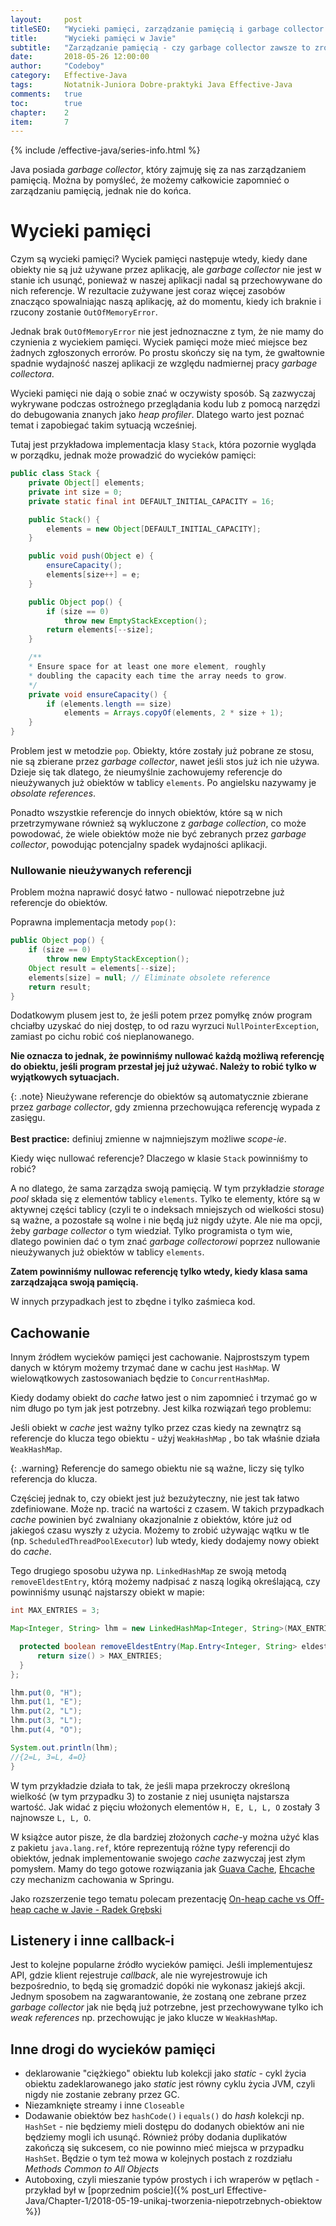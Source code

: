 ```yaml
---
layout:     post
titleSEO:	"Wycieki pamięci, zarządzanie pamięcią i garbage collector w Javie"
title:      "Wycieki pamięci w Javie"
subtitle:   "Zarządzanie pamięcią - czy garbage collector zawsze to zrobi za nas?"
date:       2018-05-26 12:00:00
author:     "Codeboy"
category:   Effective-Java
tags:	    Notatnik-Juniora Dobre-praktyki Java Effective-Java
comments:   true
toc:        true
chapter:    2
item:       7
---
```


{% include /effective-java/series-info.html %}

Java posiada *garbage collector*, który zajmuję się za nas zarządzaniem pamięcią. Można by pomyśleć, że możemy całkowicie zapomnieć o zarządzaniu pamięcią, jednak nie do końca.

# Wycieki pamięci

Czym są wycieki pamięci? Wyciek pamięci następuje wtedy, kiedy dane obiekty nie są już używane przez aplikację, ale *garbage collector* nie jest w stanie ich usunąć, ponieważ w naszej aplikacji nadal są przechowywane do nich referencje. W rezultacie zużywane jest coraz więcej zasobów znacząco spowalniając naszą aplikację, aż do momentu, kiedy ich braknie i rzucony zostanie `OutOfMemoryError`.

Jednak brak `OutOfMemoryError` nie jest jednoznaczne z tym, że nie mamy do czynienia z wyciekiem pamięci. Wyciek pamięci może mieć miejsce bez żadnych zgłoszonych errorów. Po prostu skończy się na tym, że gwałtownie spadnie wydajność naszej aplikacji ze względu nadmiernej pracy *garbage collectora*.

Wycieki pamięci nie dają o sobie znać w oczywisty sposób.  Są zazwyczaj wykrywane podczas ostrożnego przeglądania kodu lub z pomocą narzędzi do debugowania znanych jako *heap profiler*. Dlatego warto jest poznać temat i zapobiegać takim sytuacją wcześniej.

Tutaj jest przykładowa implementacja klasy `Stack`, która pozornie wygląda w porządku, jednak może prowadzić do wycieków pamięci:

```java
public class Stack {
	private Object[] elements;
	private int size = 0;
	private static final int DEFAULT_INITIAL_CAPACITY = 16;

	public Stack() {
		elements = new Object[DEFAULT_INITIAL_CAPACITY];
	}

	public void push(Object e) {
		ensureCapacity();
		elements[size++] = e;
	}

	public Object pop() {
		if (size == 0)
			throw new EmptyStackException();
		return elements[--size];
	}

	/**
	* Ensure space for at least one more element, roughly
	* doubling the capacity each time the array needs to grow.
	*/
	private void ensureCapacity() {
		if (elements.length == size)
			elements = Arrays.copyOf(elements, 2 * size + 1);
	}
}
```

Problem jest w metodzie `pop`. Obiekty, które zostały już pobrane ze stosu, nie są zbierane przez *garbage collector*, nawet jeśli stos już ich nie używa.  Dzieje się tak dlatego, że nieumyślnie zachowujemy referencje do nieużywanych już obiektów w tablicy `elements`. Po angielsku nazywamy je *obsolate references*.

Ponadto wszystkie referencje do innych obiektów, które są w nich przetrzymywane również są wykluczone z *garbage collection*, co może powodować, że wiele obiektów może nie być zebranych przez *garbage collector*, powodując potencjalny spadek wydajności aplikacji.

### Nullowanie nieużywanych referencji

Problem można naprawić dosyć łatwo - nullować niepotrzebne już referencje do obiektów.

Poprawna implementacja metody `pop()`:

```java
public Object pop() {
	if (size == 0)
		throw new EmptyStackException();
	Object result = elements[--size];
	elements[size] = null; // Eliminate obsolete reference
	return result;
}
```
Dodatkowym plusem jest to, że jeśli potem przez pomyłkę znów program chciałby uzyskać do niej dostęp, to od razu wyrzuci `NullPointerException`, zamiast po cichu robić coś nieplanowanego.

**Nie oznacza to jednak, że powinniśmy nullować każdą możliwą referencję do obiektu, jeśli program przestał jej już używać. Należy to robić tylko w wyjątkowych sytuacjach.**

{: .note}
Nieużywane referencje do obiektów są automatycznie zbierane przez *garbage collector*, gdy zmienna przechowująca referencję wypada z zasięgu. <br>  <br>
**Best practice:** definiuj zmienne w najmniejszym możliwe *scope-ie*.

Kiedy więc nullować referencje? Dlaczego w klasie `Stack` powinniśmy to robić?

A no dlatego, że sama zarządza swoją pamięcią. W tym przykładzie *storage pool* składa się z elementów tablicy `elements`. Tylko te elementy, które są w aktywnej części tablicy (czyli te o indeksach mniejszych od wielkości stosu) są ważne, a pozostałe są wolne i nie będą już nigdy użyte. Ale nie ma opcji, żeby *garbage collector* o tym wiedział. Tylko programista o tym wie, dlatego powinien dać o tym znać *garbage collectorowi* poprzez nullowanie nieużywanych już obiektów w tablicy `elements`.

**Zatem powinniśmy nullowac referencję tylko wtedy, kiedy klasa sama zarządzająca swoją pamięcią.**

W innych przypadkach jest to zbędne i tylko zaśmieca kod.

## Cachowanie

Innym źródłem wycieków pamięci jest cachowanie.  Najprostszym typem danych w którym możemy trzymać dane w cachu  jest `HashMap`. W wielowątkowych zastosowaniach będzie to `ConcurrentHashMap`.

Kiedy dodamy obiekt do *cache* łatwo jest o nim zapomnieć i trzymać go w nim długo po tym jak jest potrzebny. Jest kilka rozwiązań tego problemu:

Jeśli obiekt w *cache* jest ważny tylko przez czas kiedy na zewnątrz są referencje do klucza tego obiektu - użyj `WeakHashMap` , bo tak właśnie działa `WeakHashMap`.

{: .warning}
Referencje do samego obiektu nie są ważne, liczy się tylko referencja do klucza.

Częściej jednak to, czy obiekt jest już bezużyteczny, nie jest tak łatwo zdefiniowane. Może np. tracić na wartości z czasem. W takich przypadkach *cache* powinien być zwalniany okazjonalnie z obiektów, które już od jakiegoś czasu wyszły z użycia. Możemy to zrobić używając wątku w tle (np. `ScheduledThreadPoolExecutor`) lub wtedy, kiedy dodajemy nowy obiekt do *cache*.

Tego drugiego sposobu używa np. `LinkedHashMap` ze swoją metodą `removeEldestEntry`, którą możemy nadpisać z naszą logiką określającą, czy powinniśmy usunąć najstarszy obiekt w mapie:

```java
int MAX_ENTRIES = 3;

Map<Integer, String> lhm = new LinkedHashMap<Integer, String>(MAX_ENTRIES + 1, .75F, false) {

  protected boolean removeEldestEntry(Map.Entry<Integer, String> eldest) {
	  return size() > MAX_ENTRIES;
  }
};

lhm.put(0, "H");
lhm.put(1, "E");
lhm.put(2, "L");
lhm.put(3, "L");
lhm.put(4, "O");

System.out.println(lhm);
//{2=L, 3=L, 4=O}
}
```

W tym przykładzie działa to tak, że jeśli mapa przekroczy określoną wielkość (w tym przypadku 3) to zostanie z niej usunięta najstarsza wartość. Jak widać z pięciu włożonych elementów `H, E, L, L, O` zostały 3 najnowsze `L, L, O`.

W książce autor pisze, że dla bardziej złożonych *cache*-y można użyć klas z pakietu `java.lang.ref`, które reprezentują różne typy referencji do obiektów, jednak implementowanie swojego *cache* zazwyczaj jest złym pomysłem. Mamy do tego gotowe rozwiązania jak [Guava Cache](http://www.baeldung.com/guava-cache), [Ehcache](http://www.baeldung.com/ehcache) czy mechanizm cachowania w Springu.

Jako rozszerzenie tego tematu polecam prezentację [On-heap cache vs Off-heap cache w Javie - Radek Grębski](https://www.youtube.com/watch?v=wfPl_aNj4Pc)

## Listenery i inne callback-i

Jest to kolejne popularne źródło wycieków pamięci. Jeśli implementujesz API, gdzie klient rejestruje *callback*, ale nie wyrejestrowuje ich bezpośrednio, to będą się gromadzić dopóki nie wykonasz jakiejś akcji. Jednym sposobem na zagwarantowanie, że zostaną one zebrane przez *garbage collector* jak nie będą już potrzebne, jest przechowywane tylko ich *weak references* np. przechowując je jako klucze w `WeakHashMap`.

## Inne drogi do wycieków pamięci

- deklarowanie "ciężkiego" obiektu lub kolekcji jako *static* - cykl życia obiektu zadeklarowanego jako *static* jest równy cyklu życia JVM, czyli nigdy nie zostanie zebrany przez GC.
- Niezamknięte streamy i inne `Closeable`
- Dodawanie obiektów bez `hashCode()` i  `equals()` do *hash* kolekcji np. `HashSet` - nie będziemy mieli dostępu do dodanych obiektów ani nie będziemy mogli ich usunąć. Również próby dodania duplikatów zakończą się sukcesem, co nie powinno mieć miejsca w przypadku `HashSet`. Będzie o tym też mowa w kolejnych postach z rozdziału *Methods Common to All Objects*
- Autoboxing, czyli mieszanie typów prostych i ich wraperów w pętlach - przykład był w [poprzednim poście]({% post_url Effective-Java/Chapter-1/2018-05-19-unikaj-tworzenia-niepotrzebnych-obiektow %})